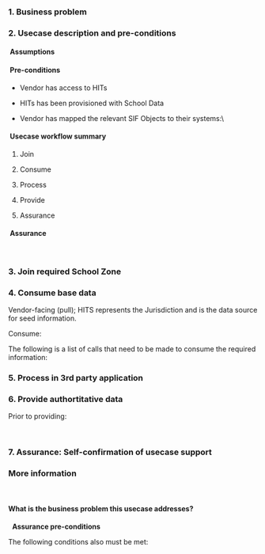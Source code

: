 ### 1. Business problem


### 2. Usecase description and pre-conditions


####  Assumptions


####  Pre-conditions 

-   Vendor has access to HITs

-   HITs has been provisioned with School Data

-   Vendor has mapped the relevant SIF Objects to their systems:\

<!--- list relevant objects --->

####  Usecase workflow summary

1.  Join

2.  Consume

3.  Process

4.  Provide

5.  Assurance

####  Assurance

 

### 3. Join required School Zone


### 4. Consume base data

Vendor-facing (pull); HITS represents the Jurisdiction and is the data
source for seed information.

Consume:



The following is a list of calls that need to be made to consume the
required information:

<!--- list required calls --->

### 5. Process in 3rd party application



### 6. Provide authortitative data

Prior to providing: 

 

### 7. Assurance: Self-confirmation of usecase support 

<!--- list of validations --->

### More information

 
#### What is the business problem this usecase addresses?

 
**Assurance pre-conditions**

The following conditions also must be met:

<!--- list further assurance conditions if any --->
